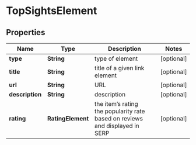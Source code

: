 # TopSightsElement


## Properties

| Name | Type | Description | Notes |
|------------ | ------------- | ------------- | -------------|
**type** | **String** | type of element |[optional]|
**title** | **String** | title of a given link element |[optional]|
**url** | **String** | URL |[optional]|
**description** | **String** | description |[optional]|
**rating** | **RatingElement** | the item’s rating <br>the popularity rate based on reviews and displayed in SERP |[optional]|